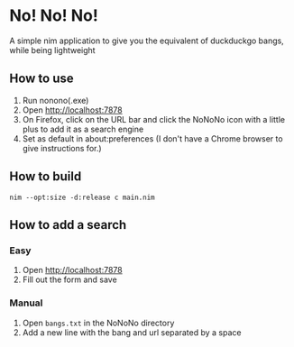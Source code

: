 # No! No! No!
A simple nim application to give you the equivalent of duckduckgo bangs, while being lightweight 

## How to use
1) Run nonono(.exe)
2) Open [http://localhost:7878](http://localhost:7878)
3) On Firefox, click on the URL bar and click the NoNoNo icon with a little plus to add it as a search engine
4) Set as default in about:preferences
(I don't have a Chrome browser to give instructions for.)

## How to build
`nim --opt:size -d:release c main.nim`

## How to add a search
### Easy
1) Open [http://localhost:7878](http://localhost:7878)
2) Fill out the form and save
### Manual
1) Open `bangs.txt` in the NoNoNo directory
2) Add a new line with the bang and url separated by a space
